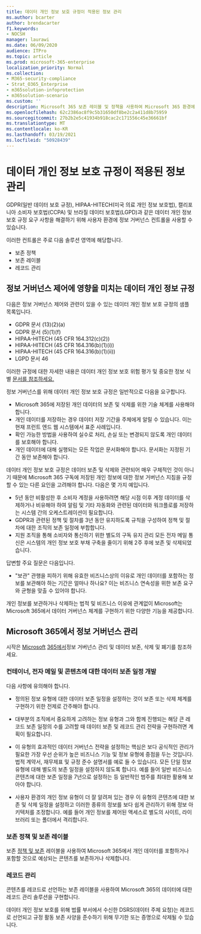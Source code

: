 ```yaml
---
title: 데이터 개인 정보 보호 규정이 적용된 정보 관리
ms.author: bcarter
author: brendacarter
f1.keywords:
- NOCSH
manager: laurawi
ms.date: 06/09/2020
audience: ITPro
ms.topic: article
ms.prod: microsoft-365-enterprise
localization_priority: Normal
ms.collection:
- M365-security-compliance
- Strat_O365_Enterprise
- m365solution-infoprotection
- m365solution-scenario
ms.custom: ''
description: Microsoft 365 보존 레이블 및 정책을 사용하여 Microsoft 365 환경에서 개인 데이터를 관리합니다.
ms.openlocfilehash: 62c2386ac8f9c5b31650df8be2c2a411d8b75959
ms.sourcegitcommit: 27b2b2e5c41934b918cac2c171556c45e36661bf
ms.translationtype: MT
ms.contentlocale: ko-KR
ms.lasthandoff: 03/19/2021
ms.locfileid: "50928439"
---
```

# <a name="govern-information-subject-to-data-privacy-regulation"></a>데이터 개인 정보 보호 규정이 적용된 정보 관리

GDPR(일반 데이터 보호 규정), HIPAA-HITECH(미국 의료 개인 정보 보호법), 캘리포니아 소비자 보호법(CCPA) 및 브라질 데이터 보호법(LGPD)과 같은 데이터 개인 정보 보호 규정 요구 사항을 해결하기 위해 사용자 환경에 정보 거버넌스 컨트롤을 사용할 수 있습니다. 

이러한 컨트롤은 주로 다음 솔루션 영역에 해당합니다.

- 보존 정책
- 보존 레이블
- 레코드 관리

## <a name="data-privacy-regulations-impacting-information-governance-controls"></a>정보 거버넌스 제어에 영향을 미치는 데이터 개인 정보 규정

다음은 정보 거버넌스 제어와 관련이 있을 수 있는 데이터 개인 정보 보호 규정의 샘플 목록입니다.

- GDPR 문서 (13)(2)(a)
- GDPR 문서 (5)(1)(f)
- HIPAA-HITECH (45 CFR 164.312(c)(2))
- HIPAA-HITECH (45 CFR 164.316(b)(1)(i))
- HIPAA-HITECH (45 CFR 164.316(b)(1)(ii))
- LGPD 문서 46

이러한 규정에 대한 자세한 내용은 데이터 개인 정보 보호 위험 평가 및 중요한 정보 식별 [문서를 참조하세요.](information-protection-deploy-assess.md)

정보 거버넌스를 위해 데이터 개인 정보 보호 규정은 일반적으로 다음을 요구합니다.

- Microsoft 365에 저장된 개인 데이터의 보존 및 삭제를 위한 기술 체계를 사용해야 합니다.
- 개인 데이터를 저장하는 경우 데이터 저장 기간을 주체에게 알릴 수 있습니다. 이는 현재 프런트 엔드 웹 시스템에서 표준 사례입니다.
- 확인 가능한 방법을 사용하여 실수로 처리, 손실 또는 변경되지 않도록 개인 데이터를 보호해야 합니다.
- 개인 데이터에 대해 실행되는 모든 작업은 문서화해야 합니다. 문서화는 지정된 기간 동안 보존해야 합니다.

데이터 개인 정보 보호 규정은 데이터 보존 및 삭제와 관련되어 매우 구체적인 것이 아니기 때문에 Microsoft 365 구독에 저장된 개인 정보에 대한 정보 거버넌스 지침을 규정할 수 있는 다른 요인을 고려해야 합니다. 다음은 몇 가지 예입니다.

- 5년 동안 비활성한 후 소비자 계정을 사용하려면 해당 시점 이후 계정 데이터를 삭제하거나 비유해야 하여 알림 및 기타 자동화와 관련된 데이터와 워크플로를 저장하는 시스템 간의 오케스트레이션이 필요합니다.
- GDPR과 관련된 정책 및 절차를 3년 동안 유지하도록 규칙을 구성하여 정책 및 절차에 대한 조직의 보존 일정에 부합합니다.
- 지원 조직을 통해 소비자와 통신하기 위한 별도의 구독 유지 관리 모든 전자 메일 통신은 시스템의 개인 정보 보호 부채 구축을 줄이기 위해 2주 후에 보존 및 삭제되었습니다.

답변할 주요 질문은 다음입니다. 

- "보관" 관행을 피하기 위해 유효한 비즈니스상의 이유로 개인 데이터를 포함하는 정보를 보관해야 하는 기간은 얼마나 하나요? 이는 비즈니스 연속성을 위한 보존 요구와 균형을 맞출 수 있어야 합니다.

개인 정보를 보관하거나 삭제하는 법적 및 비즈니스 이유에 관계없이 Microsoft는 Microsoft 365에서 데이터 거버넌스 체계를 구현하기 위한 다양한 기능을 제공합니다.

## <a name="managing-information-governance-in-microsoft-365"></a>Microsoft 365에서 정보 거버넌스 관리

시작은 [Microsoft](../compliance/manage-information-governance.md) [365에서](/office365/Enterprise/office-365-data-retention-deletion-and-destruction-overview)정보 거버넌스 관리 및 데이터 보존, 삭제 및 폐기를 참조하세요.

### <a name="develop-data-retention-schedules-for-containers-email-and-content"></a>컨테이너, 전자 메일 및 콘텐츠에 대한 데이터 보존 일정 개발

다음 사항에 유의해야 합니다.

- 정의된 정보 유형에 대한 데이터 보존 일정을 설정하는 것이 보존 또는 삭제 체계를 구현하기 위한 전제로 간주해야 합니다.

- 대부분의 조직에서 중요하게 고려하는 정보 유형과 그와 함께 진행되는 해당 큰 레코드 보존 일정의 수를 고려할 때 데이터 보존 및 레코드 관리 전략을 구현하려면 계획이 필요합니다. 

- 이 유형의 효과적인 데이터 거버넌스 전략을 설정하는 핵심은 보다 공식적인 관리가 필요한 가장 우선 순위가 높은 비즈니스 기능 및 정보 유형에 중점을 두는 것입니다. 법적 계약서, 재무제표 및 규정 준수 설명서를 예로 들 수 있습니다. 모든 단일 정보 유형에 대해 별도의 보존 일정을 설정하지 않도록 합니다. 예를 들어 일반 비즈니스 콘텐츠에 대한 보존 일정을 7년으로 설정하는 등 일반적인 범주를 최대한 활용해 보아야 합니다.

- 사용자 환경의 개인 정보 유형이 더 잘 알려져 있는 경우 이 유형의 콘텐츠에 대한 보존 및 삭제 일정을 설정하고 이러한 종류의 정보를 보다 쉽게 관리하기 위해 정보 아키텍처를 조정합니다. 예를 들어 개인 정보를 제어된 액세스로 별도의 사이트, 라이브러리 또는 폴더에서 격리합니다.

### <a name="retention-policies-and-retention-labels"></a>보존 정책 및 보존 레이블

보존 [정책 및 보존](../compliance/retention.md) 레이블을 사용하여 Microsoft 365에서 개인 데이터를 포함하거나 포함할 것으로 예상되는 콘텐츠를 보존하거나 삭제합니다.

### <a name="records-management"></a>레코드 관리

콘텐츠를 레코드로 선언하는 보존 레이블을 [](../compliance/records-management.md) 사용하여 Microsoft 365의 데이터에 대한 레코드 관리 솔루션을 구현합니다.

데이터 개인 정보 보호를 위해 법률 부서에서 수신한 DSRS(데이터 주체 요청)는 레코드로 선언되고 규정 활동 보존 사양을 준수하기 위해 무기한 또는 증명으로 삭제될 수 있습니다.